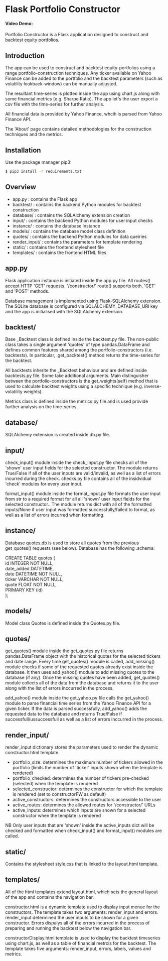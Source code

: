 # Flask Portfolio Constructor 
#### Video Demo:  <URL HERE>

Portfolio Constructor is a Flask application designed to construct and backtest equity portfolios.

## Introduction 

The app can be used to construct and backtest equity-portfolios using a range portfolio-construction techniques. Any ticker available on Yahoo Finance can be added to the portfolio and the backtest parameters (such as volatility lookback-window) can be manually adjusted. 

The resultant time-series is plotted inside the app using chart.js along with some financial metrics (e.g. Sharpe Ratio). The app let's the user export a csv file with the time-series for further analysis. 

All financial data is provided by Yahoo Finance, whcih is parsed from Yahoo Finance API.

The 'About' page contains detailed methodologies for the construction techniques and the metrics.

## Installation

Use the package manager pip3:

```bash
$ pip3 install -r requirements.txt
```

## Overview 

* app.py : contains the Flask app
* backtest/ : contains the backend Python modules for backtest construction
* database/ : contains the SQLAlchemy extension creation
* input/ : contains the backend Python modules for user input checks
* instance/ : contains the database instance 
* models/ : contains the database model class definition 
* quotes/ : contains the backend Python modules for data queiries 
* render_input/ : contains the parameters for template rendering
* static/ : contains the frontend stylesheet file
* templates/ : contains the frontend HTML files

## app.py 

Flask application instance is initiated inside the app.py file. All routes() accept HTTP 'GET' requests. '/constructor/' route() supports both, 'GET' and 'POST' methods. 

Database management is implemented using Flask-SQLAlchemy extension. The SQLite database is configured via SQLALCHEMY_DATABASE_URI key and the app is initialised with the SQLAlchemy extension. 

## backtest/

Base _Backtest class is defined inside the backtest.py file. The non-public class takes a single argument 'quotes' of type pandas.DataFrame and defines common features shared among the portfolio-constructors (i.e. backtests). In particular, .get_backtest() method returns the time-series for the backtest. 

All backtests inherite the _Backtest behaviour and are defined inside backtests.py file. Some take additional arguments. Main distinguisher between the portfolio-constructors is the get_weights(self) method that is used to calculate backtest weights using a specific technique (e.g. inverse-volatility weights).

Metrics class is defined inside the metrics.py file and is used provide further analysis on the time-series.

## database/

SQLAlchemy extension is created inside db.py file.

## input/

check_input() module inside the check_input.py file checks all of the 'shown' user input fields for the selected constructor. The module returns True/False if all of the user inputs are valid/invalid, as well as a list of errors incurred during the check. checks.py file contains all of the insidvidual 'check' modules for every user input. 

format_input() module inside the format_input.py file formats the user input from str to a required format for all all 'shown' user input fields for the selected constructor.. The module returns dict with all of the formatted inputs/None if user input was formatted successfully/failed to format, as well as a list of errors incurred when formatting.

## instance/

Database quotes.db is used to store all quotes from the previous get_quotes() requests (see below). Database has the following .schema:

CREATE TABLE quotes (  
        id INTEGER NOT NULL,  
        date_added DATETIME,  
        date DATETIME NOT NULL,  
        ticker VARCHAR NOT NULL,  
        quote FLOAT NOT NULL,  
        PRIMARY KEY (id)  
);

## models/

Model class Quotes is defined inside the Quotes.py file.

## quotes/

get_quotes() module inside the get_quotes.py file returns pandas.DataFrame object with the historical quotes for the selected tickers and date range. Every time get_quotes() module is called, add_missing() module checks if some of the requested quotes already exist inside the database. It then uses add_yahoo() module to add missing quotes to the database (if any). Once the missing quotes have been added, get_quotes() module collects all of the data from the database and returns it to the user along with the list of errors inccurred in the process. 

add_yahoo() module inside the get_yahoo.py file calls the get_yahoo() module to parse financial time series from the Yahoo Finance API for a given ticker. If the data is parsed successfully, add_yahoo() adds the requested data to the database and returns True/False if successfull/ussuccessfull as well as a list of errors inccurred in the process.

## render_input/

render_input dictionary stores the parameters used to render the dynamic constructor.html template. 

* portfolio_size: determines the maximum number of tickers allowed in the portfolio (limits the number of 'ticker' inputs shown when the template is rendered)  
* portfolio_checked: determines the number of tickers pre-checked (selected) when the template is rendered  
* selected_constructor: determines the constructor for which the template is rendered (set to constructorFW as default)  
* active_constructors: determines the constructors accessible to the user  
* active_routes: determines the allowed routes for '/constructor/<route>' URLs  
* active_inputs: determines which inputs are shown for a selected constructor when the template is rendered  

NB Only user inputs that are 'shown' inside the active_inputs dict will be checked and formatted when check_input() and format_input() modules are called.

## static/

Contains the stylesheet style.css that is linked to the layout.html template.

## templates/ 

All of the html templates extend layout.html, which sets the general layout of the app and contains the navigation bar. 

constructor.html is a dynamic template used to display input menue for the constructors. The template takes two arguments: render_input and errors. render_input determined the user inputs to be shown for a given constructor. Errors dispalys all of the errors incurred in the process of preparing and running the backtest below the navigation bar. 

constructorDisplay.html template is used to display the backtest timeseries using chart.js, as well as a table of financial metrcis for the backtest. The template takes five arguments: render_input, errors, labels, values and metrics. 